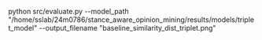 python src/evaluate.py     --model_path "/home/sslab/24m0786/stance_aware_opinion_mining/results/models/triplet_model"     --output_filename "baseline_similarity_dist_triplet.png"